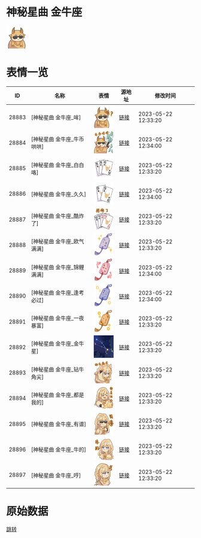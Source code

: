 # 神秘星曲 金牛座

<img src="./cover.png" height="60" alt="cover" />

# 表情一览

|ID|名称|表情|源地址|修改时间|
|----|----|----|----|----|
|28883|[神秘星曲 金牛座_哞]|<img src="./pic/028883_%5B神秘星曲 金牛座_哞%5D.png" height="60" alt="哞"/>|[链接](https://i0.hdslb.com/bfs/garb/ffb905e136a3d21123651cb1bb4fde3667149625.png)|2023-05-22 12:33:20|
|28884|[神秘星曲 金牛座_牛币哄哄]|<img src="./pic/028884_%5B神秘星曲 金牛座_牛币哄哄%5D.png" height="60" alt="牛币哄哄"/>|[链接](https://i0.hdslb.com/bfs/garb/bdb67bbd56e363ed2a6bf6cb9dd7347fa0278a81.png)|2023-05-22 12:34:00|
|28885|[神秘星曲 金牛座_白白咯]|<img src="./pic/028885_%5B神秘星曲 金牛座_白白咯%5D.png" height="60" alt="白白咯"/>|[链接](https://i0.hdslb.com/bfs/garb/0b93cb0b7d7715528a5a49f2d7ea66cf81d62c96.png)|2023-05-22 12:33:20|
|28886|[神秘星曲 金牛座_久久]|<img src="./pic/028886_%5B神秘星曲 金牛座_久久%5D.png" height="60" alt="久久"/>|[链接](https://i0.hdslb.com/bfs/garb/5388e73ec97c3770c18f543e4f54a34dda1eb164.png)|2023-05-22 12:34:00|
|28887|[神秘星曲 金牛座_酷炸了]|<img src="./pic/028887_%5B神秘星曲 金牛座_酷炸了%5D.png" height="60" alt="酷炸了"/>|[链接](https://i0.hdslb.com/bfs/garb/b3c0c3c83550ed78fb01dc3a24f26f3e1bb51e5a.png)|2023-05-22 12:33:20|
|28888|[神秘星曲 金牛座_欧气满满]|<img src="./pic/028888_%5B神秘星曲 金牛座_欧气满满%5D.png" height="60" alt="欧气满满"/>|[链接](https://i0.hdslb.com/bfs/garb/85f2354fbfff6136a4edfb8da4025ff421ab224e.png)|2023-05-22 12:33:20|
|28889|[神秘星曲 金牛座_锦鲤满满]|<img src="./pic/028889_%5B神秘星曲 金牛座_锦鲤满满%5D.png" height="60" alt="锦鲤满满"/>|[链接](https://i0.hdslb.com/bfs/garb/8263c471c32c03d7f339913685f49d88e1c1cecb.png)|2023-05-22 12:34:00|
|28890|[神秘星曲 金牛座_逢考必过]|<img src="./pic/028890_%5B神秘星曲 金牛座_逢考必过%5D.png" height="60" alt="逢考必过"/>|[链接](https://i0.hdslb.com/bfs/garb/ead476ca442f56cb08ff75933abeb2cfe892dfcb.png)|2023-05-22 12:34:00|
|28891|[神秘星曲 金牛座_一夜暴富]|<img src="./pic/028891_%5B神秘星曲 金牛座_一夜暴富%5D.png" height="60" alt="一夜暴富"/>|[链接](https://i0.hdslb.com/bfs/garb/c264bee14ed45cc50549b2b9da9815b316bdbfdc.png)|2023-05-22 12:33:20|
|28892|[神秘星曲 金牛座_金牛星]|<img src="./pic/028892_%5B神秘星曲 金牛座_金牛星%5D.png" height="60" alt="金牛星"/>|[链接](https://i0.hdslb.com/bfs/garb/0263acf151a6be9b2afa059bb85c8364c6d44b4d.png)|2023-05-22 12:33:20|
|28893|[神秘星曲 金牛座_钻牛角尖]|<img src="./pic/028893_%5B神秘星曲 金牛座_钻牛角尖%5D.png" height="60" alt="钻牛角尖"/>|[链接](https://i0.hdslb.com/bfs/garb/eb725b22595e3bfc8589d6c1ee6c7a0dc64c3826.png)|2023-05-22 12:33:20|
|28894|[神秘星曲 金牛座_都是我的]|<img src="./pic/028894_%5B神秘星曲 金牛座_都是我的%5D.png" height="60" alt="都是我的"/>|[链接](https://i0.hdslb.com/bfs/garb/1ee4306e9c73858e0843db056b88eacd4f338c9b.png)|2023-05-22 12:33:20|
|28895|[神秘星曲 金牛座_有谱]|<img src="./pic/028895_%5B神秘星曲 金牛座_有谱%5D.png" height="60" alt="有谱"/>|[链接](https://i0.hdslb.com/bfs/garb/9d2de4b3fd546bdbe5420f57daa5f8aa8bcbbaae.png)|2023-05-22 12:33:20|
|28896|[神秘星曲 金牛座_牛的]|<img src="./pic/028896_%5B神秘星曲 金牛座_牛的%5D.png" height="60" alt="牛的"/>|[链接](https://i0.hdslb.com/bfs/garb/1cf2e0eacc26df31c8c391cd5a5aa0ff5f497fe3.png)|2023-05-22 12:33:20|
|28897|[神秘星曲 金牛座_哼]|<img src="./pic/028897_%5B神秘星曲 金牛座_哼%5D.png" height="60" alt="哼"/>|[链接](https://i0.hdslb.com/bfs/garb/d97cb93455f7702cbc92f31bbd1f759b1336ae0a.png)|2023-05-22 12:33:20|

# 原始数据

[跳转](./raw.json)

